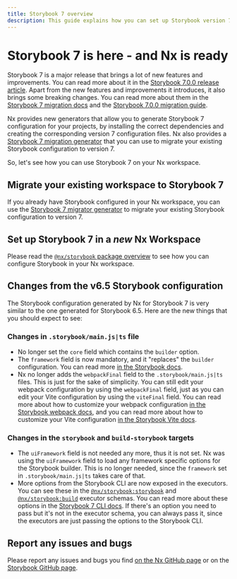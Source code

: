 ```yaml
---
title: Storybook 7 overview
description: This guide explains how you can set up Storybook version 7 in your Nx workspace. It also highlights the changes that you should expect to see when migrating from Storybook 6 to Storybook 7.
---
```


# Storybook 7 is here - and Nx is ready

Storybook 7 is a major release that brings a lot of new features and improvements. You can read more about it in the [Storybook 7.0.0 release article](https://storybook.js.org/blog/storybook-7-0/). Apart from the new features and improvements it introduces, it also brings some breaking changes. You can read more about them in the [Storybook 7 migration docs](https://github.com/storybookjs/storybook/blob/next/MIGRATION.md#from-version-65x-to-700) and the [Storybook 7.0.0 migration guide](https://storybook.js.org/docs/react/migration-guide).

Nx provides new generators that allow you to generate Storybook 7 configuration for your projects, by installing the correct dependencies and creating the corresponding version 7 configuration files. Nx also provides a [Storybook 7 migration generator](/nx-api/storybook/generators/migrate-7) that you can use to migrate your existing Storybook configuration to version 7.

So, let's see how you can use Storybook 7 on your Nx workspace.

## Migrate your existing workspace to Storybook 7

If you already have Storybook configured in your Nx workspace, you can use the [Storybook 7 migrator generator](/nx-api/storybook/generators/migrate-7) to migrate your existing Storybook configuration to version 7.

## Set up Storybook 7 in a _new_ Nx Workspace

Please read the [`@nx/storybook` package overview](/nx-api/storybook) to see how you can configure Storybook in your Nx workspace.

## Changes from the v6.5 Storybook configuration

The Storybook configuration generated by Nx for Storybook 7 is very similar to the one generated for Storybook 6.5. Here are the new things that you should expect to see:

### Changes in `.storybook/main.js|ts` file

- No longer set the `core` field which contains the `builder` option.
- The `framework` field is now mandatory, and it "replaces" the `builder` configuration. You can read more [in the Storybook docs](https://github.com/storybookjs/storybook/blob/next/MIGRATION.md#mainjs-framework-field).
- Nx no longer adds the `webpackFinal` field to the `.storybook/main.js|ts` files. This is just for the sake of simplicity. You can still edit your webpack configuration by using the `webpackFinal` field, just as you can edit your Vite configuration by using the `viteFinal` field. You can read more about how to customize your webpack configuration [in the Storybook webpack docs](https://storybook.js.org/docs/react/builders/webpack#extending-storybooks-webpack-config), and you can read more about how to customize your Vite configuration [in the Storybook Vite docs](https://storybook.js.org/docs/react/builders/vite#configuration).

### Changes in the `storybook` and `build-storybook` targets

- The `uiFramework` field is not needed any more, thus it is not set. Nx was using the `uiFramework` field to load any framework specific options for the Storybook builder. This is no longer needed, since the `framework` set in `.storybook/main.js|ts` takes care of that.
- More options from the Storybook CLI are now exposed in the executors. You can see these in the [`@nx/storybook:storybook`](/nx-api/storybook/executors/storybook) and [`@nx/storybook:build`](/nx-api/storybook/executors/build) executor schemas. You can read more about these options in the [Storybook 7 CLI docs](https://storybook.js.org/docs/7.0/react/api/cli-options). If there's an option you need to pass but it's not in the executor schema, you can always pass it, since the executors are just passing the options to the Storybook CLI.

## Report any issues and bugs

Please report any issues and bugs you find [on the Nx GitHub page](https://github.com/Jordan-Hall/onx-core/issues/new/choose) or on the [Storybook GitHub page](https://github.com/storybookjs/storybook/issues/new/choose).
